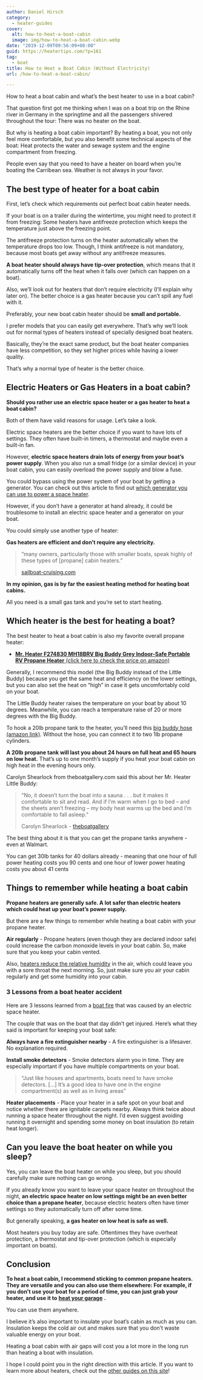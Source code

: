 ```yaml
---
author: Daniel Hirsch
category:
  - heater-guides
cover:
  alt: how-to-heat-a-boat-cabin
  image: img/how-to-heat-a-boat-cabin.webp
date: "2019-12-09T09:56:09+00:00"
guid: https://heatertips.com/?p=161
tag:
  - boat
title: How to Heat a Boat Cabin (Without Electricity)
url: /how-to-heat-a-boat-cabin/

---
```

How to heat a boat cabin and what’s the best heater to use in a boat cabin?

That question first got me thinking when I was on a boat trip on the Rhine river in Germany in the springtime and all the passengers shivered throughout the tour: There was no heater on the boat.

But why is heating a boat cabin important? By heating a boat, you not only feel more comfortable, but you also benefit some technical aspects of the boat: Heat protects the water and sewage system and the engine compartment from freezing.

People even say that you need to have a heater on board when you’re boating the Carribean sea. Weather is not always in your favor.

## The best type of heater for a boat cabin

First, let’s check which requirements out perfect boat cabin heater needs.

If your boat is on a trailer during the wintertime, you might need to protect it from freezing: Some heaters have antifreeze protection which keeps the temperature just above the freezing point.

The antifreeze protection turns on the heater automatically when the temperature drops too low. Though, I think antifreeze is not mandatory, because most boats get away without any antifreeze measures.

**A boat heater should always have tip-over protection**, which means that it automatically turns off the heat when it falls over (which can happen on a boat).

Also, we’ll look out for heaters that don’t require electricity (I’ll explain why later on). The better choice is a gas heater because you can’t spill any fuel with it.

Preferably, your new boat cabin heater should be **small and portable.**

I prefer models that you can easily get everywhere. That’s why we’ll look out for normal types of heaters instead of specially designed boat heaters.

Basically, they’re the exact same product, but the boat heater companies have less competition, so they set higher prices while having a lower quality.

That’s why a normal type of heater is the better choice.  

## Electric Heaters or Gas Heaters in a boat cabin?

**Should you rather use an electric space heater or a gas heater to heat a boat cabin?**

Both of them have valid reasons for usage. Let’s take a look.

Electric space heaters are the better choice if you want to have lots of settings. They often have built-in timers, a thermostat and maybe even a built-in fan.

However, **electric space heaters drain lots of energy from your boat’s power supply**. When you also run a small fridge (or a similar device) in your boat cabin, you can easily overload the power supply and blow a fuse.

You could bypass using the power system of your boat by getting a generator. You can check out this article to find out [which generator you can use to power a space heater](/can-you-run-a-space-heater-off-a-generator/).

However, if you don’t have a generator at hand already, it could be troublesome to install an electric space heater and a generator on your boat.

You could simply use another type of heater:

**Gas heaters are efficient and don’t require any electricity.**

> “many owners, particularly those with smaller boats, speak highly of these types of \[propane\] cabin heaters.”
>
> [sailboat-cruising.com](https://www.sailboat-cruising.com/boat-cabin-heater.html)

**In my opinion, gas is by far the easiest heating method for heating boat cabins.**

All you need is a small gas tank and you’re set to start heating.

## Which heater is the best for heating a boat?

The best heater to heat a boat cabin is also my favorite overall propane heater:

- [**Mr. Heater F274830 MH18BRV Big Buddy Grey Indoor-Safe Portable RV Propane Heater** (click here to check the price on amazon)](https://www.amazon.com/dp/B01DD6C4TC/ref=as_li_ss_tl?aaxitk=1wnh4mqZG3hBfF42sBPf-g&pd_rd_i=B01DD6C4TC&pf_rd_p=44fc3e0f-4b9e-4ed8-b33b-363a7257163d&hsa_cr_id=7072875500101&sb-ci-n=productDescription&sb-ci-v=Mr.%20Heater%20F274830%20MH18BRV%20Big%20Buddy%20Grey%20Indoor-Safe%20Portable%20RV%20Propane%20Heater%20(4,000%20,%209,000%20and%2018,000%20BTU)&linkCode=ll1&tag=heatertips-20&linkId=8408fee928eda3af7fc85f79a88265f5&language=en_US)

Generally, I recommend this model (the Big Buddy instead of the Little Buddy) because you get the same heat and efficiency on the lower settings, but you can also set the heat on “high” in case it gets uncomfortably cold on your boat.

The Little Buddy heater raises the temperature on your boat by about 10 degrees. Meanwhile, you can reach a temperature raise of 20 or more degrees with the Big Buddy.

To hook a 20lb propane tank to the heater, you’ll need this [big buddy hose (amazon link)](https://www.amazon.com/12ft-Big-Buddy-Hose-Regulator/dp/B000UC7966/ref=as_li_ss_tl?_encoding=UTF8&pd_rd_i=B000UC7966&pd_rd_r=dfdf7464-c2e7-4f34-b5e5-7f5161b5156c&pd_rd_w=feC55&pd_rd_wg=hrs4v&pf_rd_p=09627863-9889-4290-b90a-5e9f86682449&pf_rd_r=0BFN6K9R12DMYS725289&psc=1&refRID=0BFN6K9R12DMYS725289&linkCode=ll1&tag=heatertips-20&linkId=215658d48b925e9109462a01982e2d1f&language=en_US). Without the hose, you can connect it to two 1lb propane cylinders.

**A 20lb propane tank will last you about 24 hours on full heat and 65 hours on low heat.** That’s up to one month’s supply if you heat your boat cabin on high heat in the evening hours only.

Carolyn Shearlock from theboatgallery.com said this about her Mr. Heater Little Buddy:

> "No, it doesn’t turn the boat into a sauna . . . but it makes it comfortable to sit and read. And if I’m warm when I go to bed – and the sheets aren’t freezing – my body heat warms up the bed and I’m comfortable to fall asleep."
>
>  Carolyn Shearlock - [theboatgallery](https://theboatgalley.com/little-buddy-heater/)

The best thing about it is that you can get the propane tanks anywhere - even at Walmart.

You can get 30lb tanks for 40 dollars already - meaning that one hour of full power heating costs you 90 cents and one hour of lower power heating costs you about 41 cents

## Things to remember while heating a boat cabin

**Propane heaters are generally safe. A lot safer than electric heaters which could heat up your boat’s power supply.**

But there are a few things to remember while heating a boat cabin with your propane heater.

**Air regularly** \- Propane heaters (even though they are declared indoor safe) could increase the carbon monoxide levels in your boat cabin. So, make sure that you keep your cabin vented.

Also, [heaters reduce the relative humidity](/will-a-space-heater-dehumidify-a-room/) in the air, which could leave you with a sore throat the next morning. So, just make sure you air your cabin regularly and get some humidity into your cabin.

### 3 Lessons from a boat heater accident

Here are 3 lessons learned from a [boat fire](https://theboatgalley.com/3-lessons-from-a-boat-fire/) that was caused by an electric space heater.

The couple that was on the boat that day didn’t get injured. Here’s what they said is important for keeping your boat safe:

**Always have a fire extinguisher nearby** \- A fire extinguisher is a lifesaver. No explanation required.

**Install smoke detectors** \- Smoke detectors alarm you in time. They are especially important if you have multiple compartments on your boat.

> “Just like houses and apartments, boats need to have smoke detectors. \[...\] It’s a good idea to have one in the engine compartment(s) as well as in living areas”

**Heater placements** \- Place your heater in a safe spot on your boat and notice whether there are ignitable carpets nearby. Always think twice about running a space heater throughout the night. I’d even suggest avoiding running it overnight and spending some money on boat insulation (to retain heat longer).

## Can you leave the boat heater on while you sleep?

Yes, you can leave the boat heater on while you sleep, but you should carefully make sure nothing can go wrong.

If you already know you want to leave your space heater on throughout the night, **an electric space heater on low settings might be an even better choice than a propane heater**, because electric heaters often have timer settings so they automatically turn off after some time.

But generally speaking, **a gas heater on low heat is safe as well.**

Most heaters you buy today are safe. Oftentimes they have overheat protection, a thermostat and tip-over protection (which is especially important on boats).

## Conclusion

**To heat a boat cabin, I recommend sticking to common propane heaters. They are versatile and you can also use them elsewhere: For example, if you don’t use your boat for a period of time, you can just grab your heater, and use it to** [**heat your garage**](/5-ways-to-heat-a-garage-without-insulation/) **.**

You can use them anywhere.

I believe it’s also important to insulate your boat’s cabin as much as you can. Insulation keeps the cold air out and makes sure that you don’t waste valuable energy on your boat.

Heating a boat cabin with air gaps will cost you a lot more in the long run than heating a boat with insulation.

I hope I could point you in the right direction with this article. If you want to learn more about heaters, check out the [other guides on this site](https://heatertips.com)!
